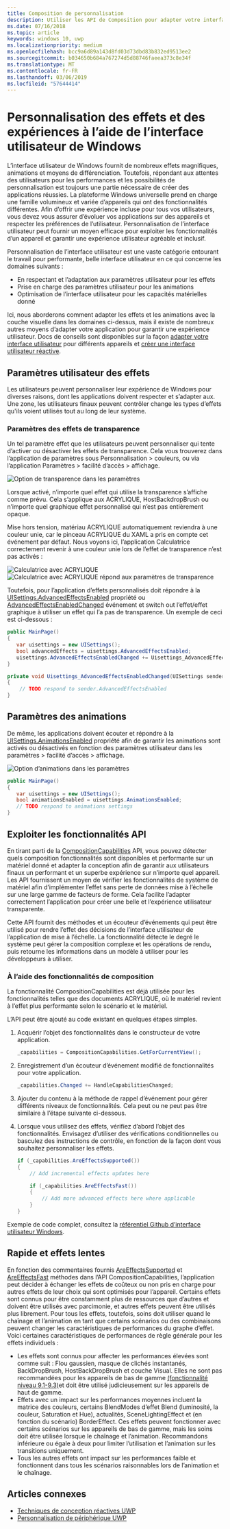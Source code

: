 ```yaml
---
title: Composition de personnalisation
description: Utiliser les API de Composition pour adapter votre interface utilisateur, d’optimiser les performances et de prendre en charge les paramètres utilisateur et les caractéristiques de l’appareil.
ms.date: 07/16/2018
ms.topic: article
keywords: windows 10, uwp
ms.localizationpriority: medium
ms.openlocfilehash: bcc9a6d89a143d8fd03d73dbd83b832ed9513ee2
ms.sourcegitcommit: b034650b684a767274d5d88746faeea373c8e34f
ms.translationtype: MT
ms.contentlocale: fr-FR
ms.lasthandoff: 03/06/2019
ms.locfileid: "57644414"
---
```

# <a name="tailoring-effects--experiences-using-windows-ui"></a>Personnalisation des effets et des expériences à l’aide de l’interface utilisateur de Windows

L’interface utilisateur de Windows fournit de nombreux effets magnifiques, animations et moyens de différenciation. Toutefois, répondant aux attentes des utilisateurs pour les performances et les possibilités de personnalisation est toujours une partie nécessaire de créer des applications réussies. La plateforme Windows universelle prend en charge une famille volumineux et variée d’appareils qui ont des fonctionnalités différentes. Afin d’offrir une expérience incluse pour tous vos utilisateurs, vous devez vous assurer d’évoluer vos applications sur des appareils et respecter les préférences de l’utilisateur. Personnalisation de l’interface utilisateur peut fournir un moyen efficace pour exploiter les fonctionnalités d’un appareil et garantir une expérience utilisateur agréable et inclusif.

Personnalisation de l’interface utilisateur est une vaste catégorie entourant le travail pour performante, belle interface utilisateur en ce qui concerne les domaines suivants :

- En respectant et l’adaptation aux paramètres utilisateur pour les effets
- Prise en charge des paramètres utilisateur pour les animations
- Optimisation de l’interface utilisateur pour les capacités matérielles donné

Ici, nous aborderons comment adapter les effets et les animations avec la couche visuelle dans les domaines ci-dessus, mais il existe de nombreux autres moyens d’adapter votre application pour garantir une expérience utilisateur. Docs de conseils sont disponibles sur la façon [adapter votre interface utilisateur](/windows/uwp/design/layout/screen-sizes-and-breakpoints-for-responsive-design) pour différents appareils et [créer une interface utilisateur réactive](/windows/uwp/design/layout/responsive-design).

## <a name="user-effects-settings"></a>Paramètres utilisateur des effets

Les utilisateurs peuvent personnaliser leur expérience de Windows pour diverses raisons, dont les applications doivent respecter et s’adapter aux. Une zone, les utilisateurs finaux peuvent contrôler change les types d’effets qu'ils voient utilisés tout au long de leur système.

### <a name="transparency-effects-settings"></a>Paramètres des effets de transparence

Un tel paramètre effet que les utilisateurs peuvent personnaliser qui tente d’activer ou désactiver les effets de transparence. Cela vous trouverez dans l’application de paramètres sous Personnalisation > couleurs, ou via l’application Paramètres > facilité d’accès > affichage.

![Option de transparence dans les paramètres](images/tailoring-transparency-setting.png)

Lorsque activé, n’importe quel effet qui utilise la transparence s’affiche comme prévu. Cela s’applique aux ACRYLIQUE, HostBackdropBrush ou n’importe quel graphique effet personnalisé qui n’est pas entièrement opaque.

Mise hors tension, matériau ACRYLIQUE automatiquement reviendra à une couleur unie, car le pinceau ACRYLIQUE du XAML a pris en compte cet événement par défaut. Nous voyons ici, l’application Calculatrice correctement revenir à une couleur unie lors de l’effet de transparence n’est pas activés :

![Calculatrice avec ACRYLIQUE](images/tailoring-acrylic.png)
![Calculatrice avec ACRYLIQUE répond aux paramètres de transparence](images/tailoring-acrylic-fallback.png)

Toutefois, pour l’application d’effets personnalisés doit répondre à la [UISettings.AdvancedEffectsEnabled](https://docs.microsoft.com/uwp/api/windows.ui.viewmanagement.uisettings.advancedeffectsenabledchanged) propriété ou [AdvancedEffectsEnabledChanged](https://docs.microsoft.com/uwp/api/windows.ui.viewmanagement.uisettings.advancedeffectsenabledchanged) événement et switch out l’effet/effet graphique à utiliser un effet qui l’a pas de transparence. Un exemple de ceci est ci-dessous :

```cs
public MainPage()
{
   var uisettings = new UISettings();
   bool advancedEffects = uisettings.AdvancedEffectsEnabled;
   uisettings.AdvancedEffectsEnabledChanged += Uisettings_AdvancedEffectsEnabledChanged;
}

private void Uisettings_AdvancedEffectsEnabledChanged(UISettings sender, object args)
{
    // TODO respond to sender.AdvancedEffectsEnabled
}
```

## <a name="animations-settings"></a>Paramètres des animations

De même, les applications doivent écouter et répondre à la [UISettings.AnimationsEnabled](https://docs.microsoft.com/uwp/api/windows.ui.viewmanagement.uisettings.animationsenabled) propriété afin de garantir les animations sont activés ou désactivés en fonction des paramètres utilisateur dans les paramètres > facilité d’accès > affichage.

![Option d’animations dans les paramètres](images/tailoring-animations-setting.png)

```cs
public MainPage()
{
   var uisettings = new UISettings();
   bool animationsEnabled = uisettings.AnimationsEnabled;
   // TODO respond to animations settings
}

```

## <a name="leveraging-the-capabilities-api"></a>Exploiter les fonctionnalités API

En tirant parti de la [CompositionCapabilities](/uwp/api/windows.ui.composition.compositioncapabilities) API, vous pouvez détecter quels composition fonctionnalités sont disponibles et performante sur un matériel donné et adapter la conception afin de garantir aux utilisateurs finaux un performant et un superbe expérience sur n’importe quel appareil. Les API fournissent un moyen de vérifier les fonctionnalités de système de matériel afin d’implémenter l’effet sans perte de données mise à l’échelle sur une large gamme de facteurs de forme. Cela facilite l’adapter correctement l’application pour créer une belle et l’expérience utilisateur transparente.

Cette API fournit des méthodes et un écouteur d’événements qui peut être utilisé pour rendre l’effet des décisions de l’interface utilisateur de l’application de mise à l’échelle. La fonctionnalité détecte le degré le système peut gérer la composition complexe et les opérations de rendu, puis retourne les informations dans un modèle à utiliser pour les développeurs à utiliser.

### <a name="using-composition-capabilities"></a>À l’aide des fonctionnalités de composition

La fonctionnalité CompositionCapabilities est déjà utilisée pour les fonctionnalités telles que des documents ACRYLIQUE, où le matériel revient à l’effet plus performante selon le scénario et le matériel.

L’API peut être ajouté au code existant en quelques étapes simples.

1. Acquérir l’objet des fonctionnalités dans le constructeur de votre application.

    ```cs
    _capabilities = CompositionCapabilities.GetForCurrentView();
    ```

1. Enregistrement d’un écouteur d’événement modifié de fonctionnalités pour votre application.

    ```cs
    _capabilities.Changed += HandleCapabilitiesChanged;
    ```

1. Ajouter du contenu à la méthode de rappel d’événement pour gérer différents niveaux de fonctionnalités. Cela peut ou ne peut pas être similaire à l’étape suivante ci-dessous.
1. Lorsque vous utilisez des effets, vérifiez d’abord l’objet des fonctionnalités. Envisagez d’utiliser des vérifications conditionnelles ou basculez des instructions de contrôle, en fonction de la façon dont vous souhaitez personnaliser les effets.

    ```cs
    if (_capabilities.AreEffectsSupported())
    {
        // Add incremental effects updates here

        if (_capabilities.AreEffectsFast())
        {
            // Add more advanced effects here where applicable
        }
    }
    ```

Exemple de code complet, consultez la [référentiel Github d’interface utilisateur Windows](https://github.com/Microsoft/WindowsUIDevLabs/tree/master/SampleGallery/Samples/SDK%2015063/CompCapabilities).

## <a name="fast-vs-slow-effects"></a>Rapide et effets lentes

En fonction des commentaires fournis [AreEffectsSupported](/uwp/api/windows.ui.composition.compositioncapabilities.areeffectssupported) et [AreEffectsFast](/uwp/api/windows.ui.composition.compositioncapabilities.areeffectsfast) méthodes dans l’API CompositionCapabilities, l’application peut décider à échanger les effets de coûteux ou non pris en charge pour autres effets de leur choix qui sont optimisés pour l’appareil. Certains effets sont connus pour être constamment plus de ressources que d’autres et doivent être utilisés avec parcimonie, et autres effets peuvent être utilisés plus librement. Pour tous les effets, toutefois, soins doit utiliser quand le chaînage et l’animation en tant que certains scénarios ou des combinaisons peuvent changer les caractéristiques de performances du graphe d’effet. Voici certaines caractéristiques de performances de règle générale pour les effets individuels :

- Les effets sont connus pour affecter les performances élevées sont comme suit : Flou gaussien, masque de clichés instantanés, BackDropBrush, HostBackDropBrush et couche Visual. Elles ne sont pas recommandées pour les appareils de bas de gamme [(fonctionnalité niveau 9.1-9.3)](https://msdn.microsoft.com/library/windows/desktop/ff476876(v=vs.85).aspx)et doit être utilisé judicieusement sur les appareils de haut de gamme.
- Effets avec un impact sur les performances moyennes incluent la matrice des couleurs, certains BlendModes d’effet Blend (luminosité, la couleur, Saturation et Hue), actualités, SceneLightingEffect et (en fonction du scénario) BorderEffect. Ces effets peuvent fonctionner avec certains scénarios sur les appareils de bas de gamme, mais les soins doit être utilisée lorsque le chaînage et l’animation. Recommandons inférieure ou égale à deux pour limiter l’utilisation et l’animation sur les transitions uniquement.
- Tous les autres effets ont impact sur les performances faible et fonctionnent dans tous les scénarios raisonnables lors de l’animation et le chaînage.

## <a name="related-articles"></a>Articles connexes

- [Techniques de conception réactives UWP](https://docs.microsoft.com/windows/uwp/design/layout/responsive-design)
- [Personnalisation de périphérique UWP](https://docs.microsoft.com/windows/uwp/design/layout/screen-sizes-and-breakpoints-for-responsive-design)
